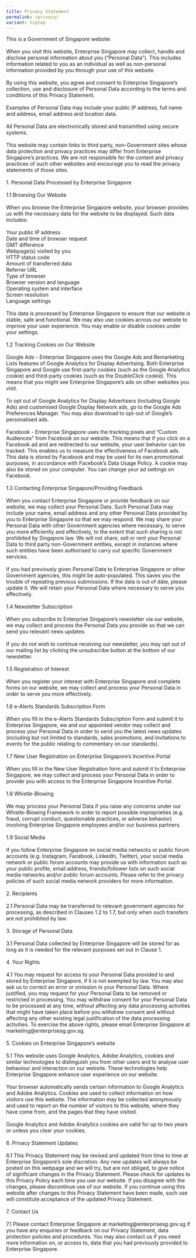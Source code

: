 ```yaml
---
title: Privacy Statement
permalink: /privacy/
variant: tiptap
---
```

<p>This is a Government of Singapore website.
<br>
<br>When you visit this website, Enterprise Singapore may collect, handle
and disclose personal information about you (“Personal Data”). This includes
information related to you as an individual as well as non-personal information
provided by you through your use of this website.
<br>
<br>By using this website, you agree and consent to Enterprise Singapore’s
collection, use and disclosure of Personal Data according to the terms
and conditions of this Privacy Statement.
<br>
<br>Examples of Personal Data may include your public IP address, full name
and address, email address and location data.
<br>
<br>All Personal Data are electronically stored and transmitted using secure
systems.
<br>
<br>This website may contain links to third party, non-Government sites whose
data protection and privacy practices may differ from Enterprise Singapore’s
practices. We are not responsible for the content and privacy practices
of such other websites and encourage you to read the privacy statements
of those sites.
<br>
<br>1. Personal Data Processed by Enterprise Singapore
<br>
<br>1.1 Browsing Our Website
<br>
<br>When you browse the Enterprise Singapore website, your browser provides
us with the necessary data for the website to be displayed. Such data includes:
<br>
<br>Your public IP address
<br>Date and time of browser request
<br>GMT difference
<br>Webpage(s) visited by you
<br>HTTP status code
<br>Amount of transferred data
<br>Referrer URL
<br>Type of browser
<br>Browser version and language
<br>Operating system and interface
<br>Screen resolution
<br>Language settings
<br>
<br>This data is processed by Enterprise Singapore to ensure that our website
is stable, safe and functional. We may also use cookies across our website
to improve your user experience. You may enable or disable cookies under
your settings.
<br>
<br>1.2 Tracking Cookies on Our Website
<br>
<br>Google Ads - Enterprise Singapore uses the Google Ads and Remarketing
Lists features of Google Analytics for Display Advertising. Both Enterprise
Singapore and Google use first-party cookies (such as the Google Analytics
cookie) and third-party cookies (such as the DoubleClick cookie). This
means that you might see Enterprise Singapore’s ads on other websites you
visit.
<br>
<br>To opt out of Google Analytics for Display Advertisers (including Google
Ads) and customised Google Display Network ads, go to the Google Ads Preferences
Manager. You may also download to opt-out of Google’s personalised ads.&nbsp;
<br>
<br>Facebook - Enterprise Singapore uses the tracking pixels and “Custom Audiences”
from Facebook on our website. This means that if you click on a Facebook
ad and are redirected to our website, your user behavior can be tracked.
This enables us to measure the effectiveness of Facebook ads. This data
is stored by Facebook and may be used for its own promotional purposes,
in accordance with Facebook’s Data Usage Policy. A cookie may also be stored
on your computer. You can change your ad settings on Facebook.&nbsp;
<br>
<br>1.3 Contacting Enterprise Singapore/Providing Feedback
<br>
<br>When you contact Enterprise Singapore or provide feedback on our website,
we may collect your Personal Data. Such Personal Data may include your
name, email address and any other Personal Data provided by you to Enterprise
Singapore so that we may respond. We may share your Personal Data with
other Government agencies where necessary, to serve you more efficiently
and effectively, to the extent that such sharing is not prohibited by Singapore
law. We will not share, sell or rent your Personal Data to third party
non-Government entities, except in instances where such entities have been
authorised to carry out specific Government services.
<br>
<br>If you had previously given Personal Data to Enterprise Singapore or other
Government agencies, this might be auto-populated. This saves you the trouble
of repeating previous submissions. If the data is out of date, please update
it. We will retain your Personal Data where necessary to serve you effectively.
<br>
<br>1.4 Newsletter Subscription
<br>
<br>When you subscribe to Enterprise Singapore’s newsletter via our website,
we may collect and process the Personal Data you provide so that we can
send you relevant news updates.
<br>
<br>If you do not wish to continue receiving our newsletter, you may opt out
of our mailing list by clicking the unsubscribe button at the bottom of
our newsletter.
<br>
<br>1.5 Registration of Interest
<br>
<br>When you register your interest with Enterprise Singapore and complete
forms on our website, we may collect and process your Personal Data in
order to serve you more effectively.
<br>
<br>1.6 e-Alerts Standards Subscription Form
<br>
<br>When you fill in the e-Alerts Standards Subscription Form and submit it
to Enterprise Singapore, we and our appointed vendor may collect and process
your Personal Data in order to send you the latest news updates (including
but not limited to standards, sales promotions, and invitations to events
for the public relating to commentary on our standards).&nbsp;&nbsp;
<br>
<br>1.7 New User Registration on Enterprise Singapore’s Incentive Portal
<br>
<br>When you fill in the New User Registration form and submit it to Enterprise
Singapore, we may collect and process your Personal Data in order to provide
you with access to the Enterprise Singapore Incentive Portal.&nbsp;
<br>
<br>1.8 Whistle-Blowing
<br>
<br>We may process your Personal Data if you raise any concerns under our
Whistle-Blowing Framework in order to report possible improprieties (e.g.
fraud, corrupt conduct, questionable practices, or adverse behavior) involving
Enterprise Singapore employees and/or our business partners.&nbsp;&nbsp;
<br>
<br>1.9 Social Media
<br>
<br>If you follow Enterprise Singapore on social media networks or public
forum accounts (e.g. Instagram, Facebook, LinkedIn, Twitter), your social
media network or public forum accounts may provide us with information
such as your public profile, email address, friends/follower lists on such
social media networks and/or public forum accounts. Please refer to the
privacy policies of such social media network providers for more information.&nbsp;
<br>
<br>2. Recipients
<br>
<br>2.1 Personal Data may be transferred to relevant government agencies for
processing, as described in Clauses 1.2 to 1.7, but only when such transfers
are not prohibited by law.&nbsp;
<br>
<br>3. Storage of Personal Data
<br>
<br>3.1 Personal Data collected by Enterprise Singapore will be stored for
as long as it is needed for the relevant purposes set out in Clause 1.&nbsp;&nbsp;
<br>
<br>4. Your Rights
<br>
<br>4.1 You may request for access to your Personal Data provided to and stored
by Enterprise Singapore, if it is not exempted by law. You may also ask
us to correct an error or omission in your Personal Data. Where justified,
you may request for your Personal Data to be removed or restricted in processing.
You may withdraw consent for your Personal Data to be processed at any
time, without affecting any data processing activities that might have
taken place before you withdrew consent and without affecting any other
existing legal justification of the data processing activities. To exercise
the above rights, please email Enterprise Singapore at <a rel="noopener noreferrer nofollow" target="_blank">marketing@enterprisesg.gov.sg</a>.
<br>
<br>5. Cookies on Enterprise Singapore’s website
<br>
<br>5.1 This website uses Google Analytics, Adobe Analytics, cookies and similar
technologies to distinguish you from other users and to analyse user behaviour
and interaction on our website. These technologies help Enterprise Singapore
enhance user experience on our website.
<br>
<br>Your browser automatically sends certain information to Google Analytics
and Adobe Analytics. Cookies are used to collect information on how visitors
use this website. The information may be collected anonymously and used
to report on the number of visitors to this website, where they have come
from, and the pages that they have visited.&nbsp;
<br>
<br>Google Analytics and Adobe Analytics cookies are valid for up to two years
or unless you clear your cookies.&nbsp;
<br>
<br>6. Privacy Statement Updates
<br>
<br>6.1 This Privacy Statement may be revised and updated from time to time
at Enterprise Singapore’s sole discretion. Any new updates will always
be posted on this webpage and we will try, but are not obliged, to give
notice of significant changes in the Privacy Statement. Please check for
updates to this Privacy Policy each time you use our website. If you disagree
with the changes, please discontinue use of our website. If you continue
using this website after changes to this Privacy Statement have been made,
such use will constitute acceptance of the updated Privacy Statement.&nbsp;
<br>
<br>7. Contact Us
<br>
<br>7.1 Please contact Enterprise Singapore at <a rel="noopener noreferrer nofollow" target="_blank">marketing@enterprisesg.gov.sg</a> if
you have any enquiries or feedback on our Privacy Statement, data protection
policies and procedures. You may also contact us if you need more information
on, or access to, data that you had previously provided to Enterprise Singapore.</p>